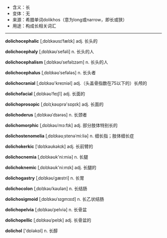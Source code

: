 - <span class="definition">含义：长</span>
- <span class="definition">变体：无</span>
- <span class="definition">来源：希腊单词dolikhos（意为long或narrow，即长或狭）</span>
- <span class="definition">用途：构成长相关词汇</span>

---

<span class="vocabulary">**dolichocephalic**</span> [ˌdɒlɪkəʊsɪˈfælɪk] adj. 长头的

<span class="vocabulary">**dolichocephaly**</span> [ˌdɒlɪkəʊˈsefəli] n. 长头的人

<span class="vocabulary">**dolichocephalism**</span> [ˌdɒlɪkəʊˈsefəlɪzәm] n. 长头的人

<span class="vocabulary">**dolichocephalus**</span> [ˌdɒlɪkəʊˈsefələs] n. 长头者

<span class="vocabulary">**dolichocranial**</span> [ˌdɒlɪkəʊ'kreɪniәl] adj.（头盖骨指数在75以下的）长颅的

<span class="vocabulary">**dolichofacial**</span> [ˌdɒlɪkəʊˈfeɪʃl] adj. 长面的

<span class="vocabulary">**dolichoprosopic**</span> [ˌdɒlɪˌkəʊprә'sɒpɪk] adj. 长面的

<span class="vocabulary">**dolichoderus**</span> [ˌdɒlɪkəʊˈdɪərəs] n. 长颈者

<span class="vocabulary">**dolichomorphic**</span> [ˌdɒlɪkəʊˈmɔ:fɪk] adj. 部分肢体特别长的

<span class="vocabulary">**dolichostenomelia**</span> [ˌdɒlɪkəʊˌstenәˈmi:liә] n. 细长指；肢体细长症

<span class="vocabulary">**dolichokerkic**</span> [ˈdɒlɪkəʊkəkɪk] adj. 长前臂的

<span class="vocabulary">**dolichocnemia**</span> [ˌdɒlɪkəʊk'ni:miә] n. 长腿

<span class="vocabulary">**dolichoknemic**</span> [ˌdɒlɪkəʊk'ni:mɪk] adj. 长腿的

<span class="vocabulary">**dolichogastry**</span> [ˌdɒlɪkəʊˈɡæstri] n. 长胃

<span class="vocabulary">**dolichocolon**</span> [ˌdɒlɪkəʊˈkəʊlən] n. 长结肠

<span class="vocabulary">**dolichosigmoid**</span> [ˌdɒlɪkəʊˈsɪɡmɔɪd] n. 长乙状结肠

<span class="vocabulary">**dolichopelvia**</span> [ˌdɒlɪkəʊˈpelviә] n. 长骨盆

<span class="vocabulary">**dolichopellic**</span> [ˌdɒlɪkəʊˈpelɪk] adj. 长骨盆的


<span class="vocabulary">**dolichol**</span> ['dɒləkɒl] n. 长醇

